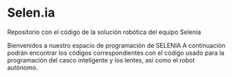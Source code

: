 # Selen.ia
Repositorio con el código de la solución robótica del equipo Selenia

Bienvenidos a nuestro espacio de programación de SELENIA
A continuación podrán encontrar los códigos correspondientes con el código usado para la programación del casco inteligente y los lentes, así como el robot autónomo.
